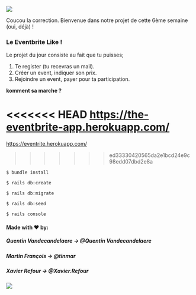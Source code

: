 ![](https://media.giphy.com/media/PVQJ0IX4cp0s/giphy.gif)

Coucou la correction. Bienvenue dans notre projet de cette 6ème semaine (oui, déjà) !

### Le Eventbrite Like !

Le projet du jour consiste au fait que tu puisses;

1. Te register (tu recevras un mail).
2. Créer un event, indiquer son prix.
3. Rejoindre un event, payer pour ta participation.

__komment sa marche ?__

<<<<<<< HEAD
https://the-eventbrite-app.herokuapp.com/
=======
https://eventrite.herokuapp.com/
>>>>>>> ed33330420565da2e1bcd24e9c98edd07dbd2e8a

~~~~~~~~~~~~~~~~~
$ bundle install

$ rails db:create

$ rails db:migrate

$ rails db:seed

$ rails console
~~~~~~~~~~~~~~~~~

#### Made with ♥ by:

##### Quentin Vandecandelaere -> @Quentin Vandecandelaere

##### Martin François -> @tinmar

##### Xavier Refour -> @Xavier.Refour


![](https://media.giphy.com/media/RZxhxSgQBzhRK/giphy.gif)

